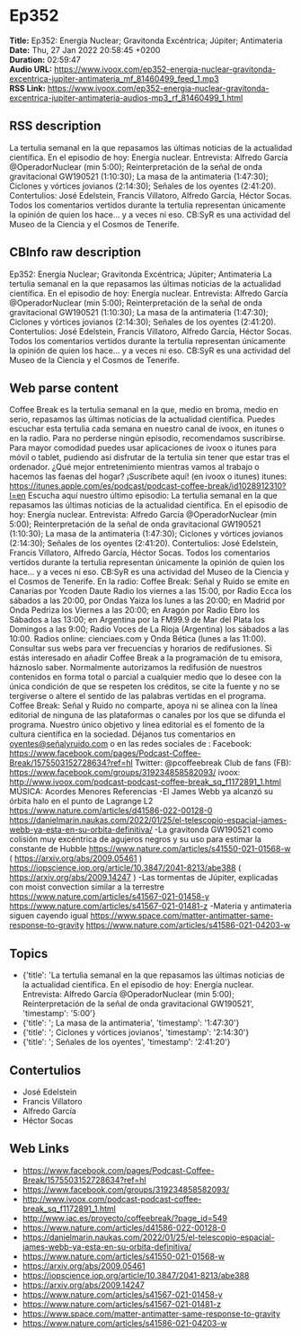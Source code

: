 # Ep352  
**Title:** Ep352: Energía Nuclear; Gravitonda Excéntrica; Júpiter; Antimateria  
**Date:** Thu, 27 Jan 2022 20:58:45 +0200  
**Duration:** 02:59:47  
**Audio URL:** https://www.ivoox.com/ep352-energia-nuclear-gravitonda-excentrica-jupiter-antimateria_mf_81460499_feed_1.mp3  
**RSS Link:** https://www.ivoox.com/ep352-energia-nuclear-gravitonda-excentrica-jupiter-antimateria-audios-mp3_rf_81460499_1.html  

## RSS description
La tertulia semanal en la que repasamos las últimas noticias de la actualidad científica. En el episodio de hoy: Energía nuclear. Entrevista: Alfredo García @OperadorNuclear (min 5:00); Reinterpretación de la señal de onda gravitacional GW190521 (1:10:30); La masa de la antimateria (1:47:30); Ciclones y vórtices jovianos (2:14:30); Señales de los oyentes (2:41:20). Contertulios: José Edelstein, Francis Villatoro, Alfredo García, Héctor Socas. Todos los comentarios vertidos durante la tertulia representan únicamente la opinión de quien los hace... y a veces ni eso. CB:SyR es una actividad del Museo de la Ciencia y el Cosmos de Tenerife.

## CBInfo raw description
Ep352: Energía Nuclear; Gravitonda Excéntrica; Júpiter; Antimateria
La tertulia semanal en la que repasamos las últimas noticias de la actualidad científica. En el episodio de hoy: Energía nuclear. Entrevista: Alfredo García @OperadorNuclear (min 5:00); Reinterpretación de la señal de onda gravitacional GW190521 (1:10:30); La masa de la antimateria (1:47:30); Ciclones y vórtices jovianos (2:14:30); Señales de los oyentes (2:41:20). Contertulios: José Edelstein, Francis Villatoro, Alfredo García, Héctor Socas. Todos los comentarios vertidos durante la tertulia representan únicamente la opinión de quien los hace... y a veces ni eso. CB:SyR es una actividad del Museo de la Ciencia y el Cosmos de Tenerife.


## Web parse content
Coffee Break es la tertulia semanal en la que, medio en broma, medio en serio, repasamos las últimas noticias de la actualidad científica. Puedes escuchar esta tertulia cada semana en nuestro canal de ivoox, en itunes o en la radio. Para no perderse ningún episodio, recomendamos suscribirse. Para mayor comodidad puedes usar aplicaciones de ivoox o itunes para móvil o tablet, pudiendo así disfrutar de la tertulia sin tener que estar tras el ordenador. ¿Qué mejor entretenimiento mientras vamos al trabajo o hacemos las faenas del hogar? ¡Suscríbete aquí! (en ivoox o itunes) itunes: https://itunes.apple.com/es/podcast/podcast-coffee-break/id1028912310?l=en Escucha aquí nuestro último episodio: La tertulia semanal en la que repasamos las últimas noticias de la actualidad científica. En el episodio de hoy: Energía nuclear. Entrevista: Alfredo García @OperadorNuclear (min 5:00); Reinterpretación de la señal de onda gravitacional GW190521 (1:10:30); La masa de la antimateria (1:47:30); Ciclones y vórtices jovianos (2:14:30); Señales de los oyentes (2:41:20). Contertulios: José Edelstein, Francis Villatoro, Alfredo García, Héctor Socas. Todos los comentarios vertidos durante la tertulia representan únicamente la opinión de quien los hace… y a veces ni eso. CB:SyR es una actividad del Museo de la Ciencia y el Cosmos de Tenerife. En la radio: Coffee Break: Señal y Ruido se emite en Canarias por Ycoden Daute Radio los viernes a las 15:00, por Radio Ecca los sábados a las 20:00, por Ondas Yaiza los lunes a las 20:00; en Madrid por Onda Pedriza los Viernes a las 20:00; en Aragón por Radio Ebro los Sábados a las 13:00; en Argentina por la FM99.9 de Mar del Plata los Domingos a las 9:00; Radio Voces de La Rioja (Argentina) los sábados a las 10:00. Radios online: cienciaes.com y Onda Bética (lunes a las 11:00). Consultar sus webs para ver frecuencias y horarios de redifusiones. Si estás interesado en añadir Coffee Break a la programación de tu emisora, háznoslo saber. Normalmente autorizamos la redifusión de nuestros contenidos en forma total o parcial a cualquier medio que lo desee con la única condición de que se respeten los créditos, se cite la fuente y no se tergiverse o altere el sentido de las palabras vertidas en el programa. Coffee Break: Señal y Ruido no comparte, apoya ni se alinea con la línea editorial de ninguna de las plataformas o canales por los que se difunda el programa. Nuestro único objetivo y línea editorial es el fomento de la cultura científica en la sociedad. Déjanos tus comentarios en oyentes@señalyruido.com o en las redes sociales de : Facebook: https://www.facebook.com/pages/Podcast-Coffee-Break/1575503152728634?ref=hl Twitter: @pcoffeebreak Club de fans (FB): https://www.facebook.com/groups/319234858582093/ ivoox: http://www.ivoox.com/podcast-podcast-coffee-break_sq_f1172891_1.html MÚSICA: Acordes Menores Referencias -El James Webb ya alcanzó su órbita halo en el punto de Lagrange L2 https://www.nature.com/articles/d41586-022-00128-0 https://danielmarin.naukas.com/2022/01/25/el-telescopio-espacial-james-webb-ya-esta-en-su-orbita-definitiva/ -La gravitonda GW190521 como colisión muy excéntrica de agujeros negros y su uso para estimar la constante de Hubble https://www.nature.com/articles/s41550-021-01568-w ( https://arxiv.org/abs/2009.05461 ) https://iopscience.iop.org/article/10.3847/2041-8213/abe388 ( https://arxiv.org/abs/2009.14247 ) -Las tormentas de Júpiter, explicadas con moist convection similar a la terrestre https://www.nature.com/articles/s41567-021-01458-y https://www.nature.com/articles/s41567-021-01481-z -Materia y antimateria siguen cayendo igual https://www.space.com/matter-antimatter-same-response-to-gravity https://www.nature.com/articles/s41586-021-04203-w

## Topics
- {'title': 'La tertulia semanal en la que repasamos las últimas noticias de la actualidad científica. En el episodio de hoy: Energía nuclear. Entrevista: Alfredo García @OperadorNuclear (min 5:00); Reinterpretación de la señal de onda gravitacional GW190521', 'timestamp': '5:00'}
- {'title': '; La masa de la antimateria', 'timestamp': '1:47:30'}
- {'title': '; Ciclones y vórtices jovianos', 'timestamp': '2:14:30'}
- {'title': '; Señales de los oyentes', 'timestamp': '2:41:20'}
## Contertulios
- José Edelstein
- Francis Villatoro
- Alfredo García
- Héctor Socas
## Web Links
- https://www.facebook.com/pages/Podcast-Coffee-Break/1575503152728634?ref=hl
- https://www.facebook.com/groups/319234858582093/
- http://www.ivoox.com/podcast-podcast-coffee-break_sq_f1172891_1.html
- http://www.iac.es/proyecto/coffeebreak/?page_id=549
- https://www.nature.com/articles/d41586-022-00128-0
- https://danielmarin.naukas.com/2022/01/25/el-telescopio-espacial-james-webb-ya-esta-en-su-orbita-definitiva/
- https://www.nature.com/articles/s41550-021-01568-w
- https://arxiv.org/abs/2009.05461
- https://iopscience.iop.org/article/10.3847/2041-8213/abe388
- https://arxiv.org/abs/2009.14247
- https://www.nature.com/articles/s41567-021-01458-y
- https://www.nature.com/articles/s41567-021-01481-z
- https://www.space.com/matter-antimatter-same-response-to-gravity
- https://www.nature.com/articles/s41586-021-04203-w